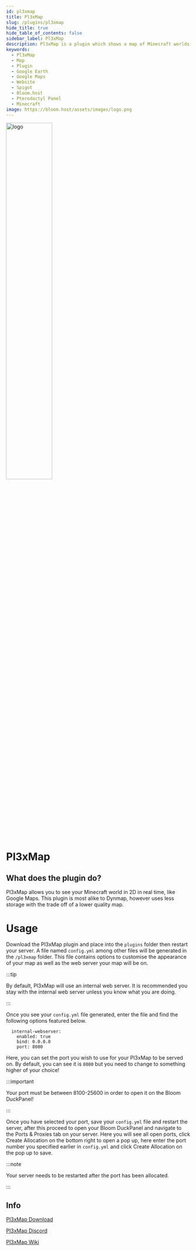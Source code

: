 ```yaml
---
id: pl3xmap
title: Pl3xMap 
slug: /plugins/pl3xmap
hide_title: true
hide_table_of_contents: false
sidebar_label: Pl3xMap
description: Pl3xMap is a plugin which shows a map of Minecraft worlds in a webpage that can be easily accessed by a player.
keywords:
  - Pl3xMap
  - Map
  - Plugin
  - Google Earth
  - Google Maps
  - Website
  - Spigot
  - Bloom.host
  - Pterodactyl Panel
  - Minecraft
image: https://bloom.host/assets/images/logo.png
---
```


<div class="text--center">
<img src="https://bloom.host/logo-white.svg" alt="logo" height="50%" width="50%"/>
<h1>Pl3xMap</h1>
</div>

## What does the plugin do?
Pl3xMap allows you to see your Minecraft world in 2D in real time, like Google Maps. This plugin is most alike to Dynmap, however uses less storage with the trade off of a lower quality map. 

<!--![img](static/imgs/plugins/pl3xmap/1.png)-->

# Usage
Download the Pl3xMap plugin and place into the `plugins` folder then restart your server. A file named `config.yml` among other files will be generated in the `/pl3xmap` folder. This file contains options to customise the appearance of your map as well as the web server your map will be on. 

:::tip

By default, Pl3xMap will use an internal web server. It is recommended you stay with the internal web server unless you know what you are doing.

:::

Once you see your `config.yml` file generated, enter the file and find the following options featured below.

```
  internal-webserver:
    enabled: true
    bind: 0.0.0.0
    port: 8080
```

Here, you can set the port you wish to use for your Pl3xMap to be served on. By default, you can see it is `8080` but you need to change to something higher of your choice!

:::important

Your port must be between 8100-25600 in order to open it on the Bloom DuckPanel!

:::

Once you have selected your port, save your `config.yml` file and restart the server, after this proceed to open your Bloom DuckPanel and navigate to the Ports & Proxies tab on your server. Here you will see all open ports, click Create Allocation on the bottom right to open a pop up, here enter the port number you specified earlier in `config.yml` and click Create Allocation on the pop up to save.

:::note

Your server needs to be restarted after the port has been allocated.

:::

## Info

[Pl3xMap Download](https://github.com/NeumimTo/Pl3xMap/releases)  

[Pl3xMap Discord](https://discord.gg/syhJgJBE4e)  

[Pl3xMap Wiki](https://github.com/NeumimTo/Pl3xMap)
